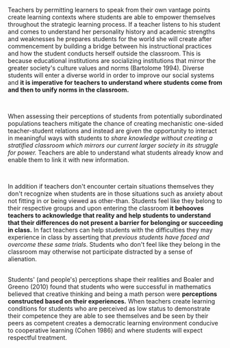 <p><span style=font-weight: 400;>Teachers by permitting learners to speak from their own vantage points create learning contexts where students are able to empower themselves throughout the </span><span style=font-weight: 400;>strategic learning</span><span style=font-weight: 400;> process. If a teacher listens to his student and comes to understand her personality history and academic strengths and weaknesses he prepares students for the world she will create after commencement by building a bridge between his instructional practices and how the student conducts herself outside the classroom. This is because educational institutions are socializing institutions that mirror the greater society's culture values and norms (Bartolome 1994). Diverse students will enter a diverse world in order to improve our social systems and </span><strong>it is imperative for teachers to understand where students come from and then to unify norms in the classroom. </strong></p>  <p> </p>  <p><span style=font-weight: 400;>When assessing their perceptions of students from potentially subordinated populations teachers mitigate the chance of creating mechanistic one-sided teacher-student relations and instead are given the opportunity to interact in meaningful ways with students to </span><i><span style=font-weight: 400;>share knowledge without creating a stratified classroom which mirrors our current larger society in its struggle for power.</span></i><span style=font-weight: 400;> Teachers are able to understand what students already know and enable them to link it with new information.</span></p>  <p> </p>  <p><span style=font-weight: 400;>In addition if teachers don't encounter certain situations themselves they don't recognize when students are in those situations such as anxiety about not fitting in or being viewed as other-than. Students feel like they belong to their respective groups and upon entering the classroom </span><strong>it behooves teachers to acknowledge that reality and help students to understand that their differences do not present a barrier for belonging or succeeding in class.</strong><span style=font-weight: 400;> In fact teachers can help students with the difficulties they may experience in class by asserting that </span><i><span style=font-weight: 400;>previous students have faced and overcome these same trials</span></i><span style=font-weight: 400;>. Students who don't feel like they belong in the classroom may otherwise not participate distracted by a sense of alienation. </span></p>  <p><br><span style=font-weight: 400;>Students' (and people's) perceptions shape their realities and Boaler and Greeno (2010) found that students who were successful in mathematics believed that creative thinking and being a math person were </span><strong>perceptions constructed based on their experiences.</strong><span style=font-weight: 400;> When teachers create learning conditions for students who are perceived as low status to demonstrate their competence they are able to see themselves and be seen by their peers as competent creates </span><span style=font-weight: 400;>a democratic learning environment</span><span style=font-weight: 400;> conducive to cooperative learning (Cohen 1986) and where students will expect respectful treatment. </span></p>